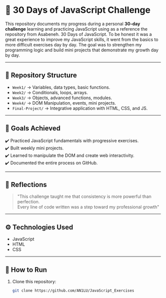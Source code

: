 # 🚀 30 Days of JavaScript Challenge

This repository documents my progress during a personal **30-day challenge** learning and practicing JavaScript using as a reference the repository from Asabeneh. 30 Days of JavaScript. To be honest it was a great experience to improve my JavaScript skills, it went from the basics to more difficult exercises day by day.
The goal was to strengthen my programming logic and build mini projects that demonstrate my growth day by day.  

---

## 📂 Repository Structure
- `Week1/` → Variables, data types, basic functions.  
- `Week2/` → Conditionals, loops, arrays.  
- `Week3/` → Objects, advanced functions, modules.  
- `Week4/` → DOM Manipulation, events, mini projects.  
- `Final-Project/` → Integrative application with HTML, CSS, and JS.  

---

## 🎯 Goals Achieved
✔️ Practiced JavaScript fundamentals with progressive exercises.  
✔️ Built weekly mini projects.  
✔️ Learned to manipulate the DOM and create web interactivity.  
✔️ Documented the entire process on GitHub.  

---

## 🧠 Reflections
> "This challenge taught me that consistency is more powerful than perfection.  
> Every line of code written was a step toward my professional growth"  

---

## ⚙️ Technologies Used
- JavaScript  
- HTML  
- CSS  

---

## 🚀 How to Run
1. Clone this repository:  
   ```bash
   git clone https://github.com/AN1LU/JavaScript_Exercises
